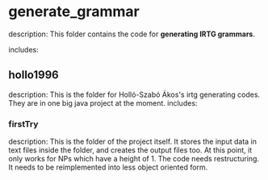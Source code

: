# generate_grammar

description: This folder contains the code for **generating IRTG grammars**.

includes:
## hollo1996
description: This is the folder for Holló-Szabó Ákos's irtg generating codes. They are in one big java project at the moment.
includes:
### firstTry
description: This is the folder of the project itself. It stores the input data in text files inside the folder, and creates the output files too. At this point, it only works for NPs which have a height of 1. 
The code needs restructuring. It needs to be reimplemented into less object oriented form.
